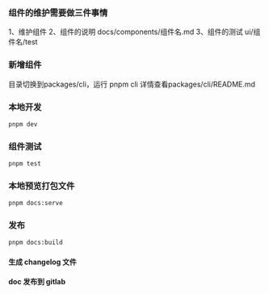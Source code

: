 ### 组件的维护需要做三件事情
1、维护组件
2、组件的说明 docs/components/组件名.md
3、组件的测试 ui/组件名/test

### 新增组件
目录切换到packages/cli，运行 pnpm cli 详情查看packages/cli/README.md

### 本地开发
```sh
pnpm dev
```

### 组件测试
```sh
pnpm test
```

### 本地预览打包文件
```sh
pnpm docs:serve
```

### 发布
```sh
pnpm docs:build
```

#### 生成 changelog 文件
#### doc 发布到 gitlab
